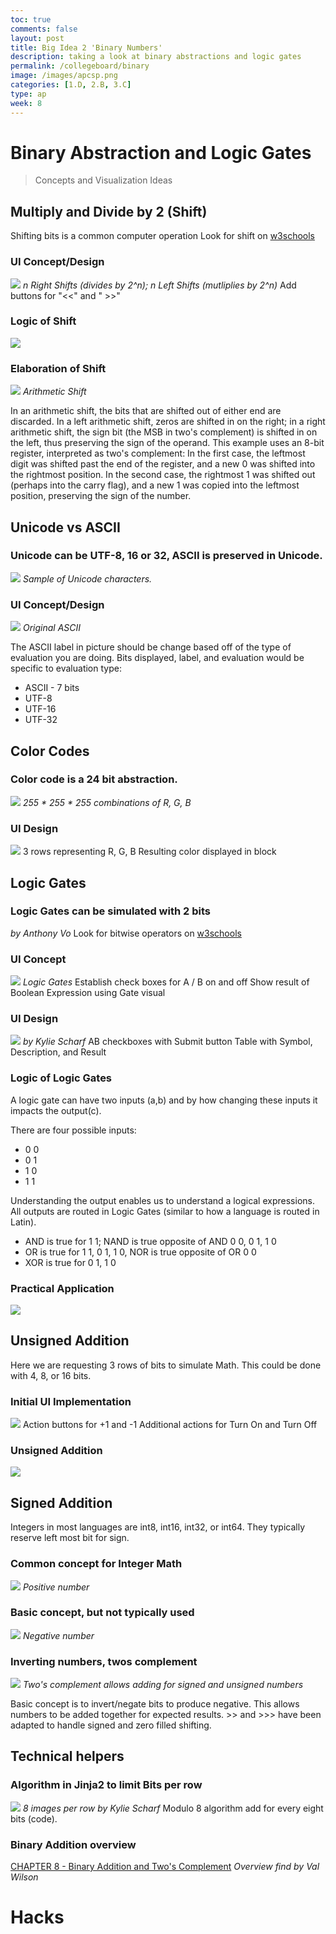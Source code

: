 ```yaml
---
toc: true
comments: false
layout: post
title: Big Idea 2 'Binary Numbers'
description: taking a look at binary abstractions and logic gates
permalink: /collegeboard/binary
image: /images/apcsp.png
categories: [1.D, 2.B, 3.C]
type: ap
week: 8
---
```


# Binary Abstraction and Logic Gates
> Concepts and Visualization Ideas

## Multiply and Divide by 2 (Shift)
Shifting bits is a common computer operation
Look for shift on [w3schools](https://www.w3schools.com/js/js_bitwise.asp)

### UI Concept/Design
![]({{site.baseurl}}/images/binary_shift.png)
*n Right Shifts (divides by 2^n); n Left Shifts (mutliplies by 2^n)*
Add buttons for  "<<"   and  " >>"

### Logic of Shift
![]({{site.baseurl}}/images/logic_of_shift.png)

### Elaboration of Shift
![]({{site.baseurl}}/images/elaboration_of_shift.png)
*Arithmetic Shift*

In an arithmetic shift, the bits that are shifted out of either end are discarded. In a left arithmetic shift, zeros are shifted in on the right; in a right arithmetic shift, the sign bit (the MSB in two's complement) is shifted in on the left, thus preserving the sign of the operand.
This example uses an 8-bit register, interpreted as two's complement:
In the first case, the leftmost digit was shifted past the end of the register, and a new 0 was shifted into the rightmost position. In the second case, the rightmost 1 was shifted out (perhaps into the carry flag), and a new 1 was copied into the leftmost position, preserving the sign of the number.

##  Unicode vs ASCII

### Unicode can be UTF-8, 16 or 32, ASCII is preserved in Unicode.
![]({{site.baseurl}}/images/sample_unicode.png)
*Sample of Unicode characters.*

### UI Concept/Design
![]({{site.baseurl}}/images/ascii_label.png)
*Original ASCII*

The ASCII label in picture should be change based off of the type of evaluation you are doing.  Bits displayed, label, and evaluation would be specific to evaluation type:
- ASCII - 7 bits
- UTF-8
- UTF-16
- UTF-32

## Color Codes

### Color code is a 24 bit abstraction.
![]({{site.baseurl}}/images/color_code.png)
*255 * 255 * 255 combinations of R, G, B*

### UI Design
![]({{site.baseurl}}/images/color_block.png)
3 rows representing R, G, B 
Resulting color displayed in block

## Logic Gates

### Logic Gates can be simulated with 2 bits
*by Anthony Vo*
Look for bitwise operators on [w3schools](https://www.w3schools.com/js/js_bitwise.asp)

### UI Concept
![]({{site.baseurl}}/images/logic_gates.png)
*Logic Gates*
Establish check boxes for A / B on and off
Show result of Boolean Expression using Gate visual

### UI Design
![]({{site.baseurl}}/images/logic_gate_lab.png)
*by Kylie Scharf*
AB checkboxes with Submit button
Table with Symbol, Description, and Result

### Logic of Logic Gates
A logic gate can have two inputs (a,b) and by how changing these inputs it impacts the output(c). 

There are four possible inputs:
- 0 0
- 0 1
- 1 0
- 1 1

Understanding the output enables us to understand a logical expressions.  All outputs are routed in Logic Gates (similar to how a language is routed in Latin). 
- AND is true for 1 1; NAND is true opposite of AND 0 0, 0 1, 1 0
- OR is true for 1 1, 0 1, 1 0, NOR is true opposite of OR 0 0
- XOR is true for 0 1, 1 0

### Practical Application
![]({{site.baseurl}}/images/logic_gate_application.png)

## Unsigned Addition
Here we are requesting 3 rows of bits to simulate Math. This could be done with 4, 8, or 16 bits.

### Initial UI Implementation
![]({{site.baseurl}}/images/binary_math_conversion.png)
Action buttons for +1 and -1
Additional actions for Turn On and Turn Off

### Unsigned Addition
![]({{site.baseurl}}/images/unsigned_addition.png)

## Signed Addition
Integers in most languages are int8, int16, int32, or int64. They typically reserve left most bit for sign.

### Common concept for Integer Math
![]({{site.baseurl}}/images/integer_math_pos.png)
*Positive number*

### Basic concept, but not typically used
![]({{site.baseurl}}/images/integer_math_neg.png)
*Negative number*

### Inverting numbers, twos complement
![]({{site.baseurl}}/images/twos_complement.png)
*Two's complement allows adding for signed and unsigned numbers*

Basic concept is to invert/negate bits to produce negative. This allows numbers to be added together for expected results. >> and >>> have been adapted to handle signed and zero filled shifting.

## Technical helpers

### Algorithm in Jinja2 to limit Bits per row
![]({{site.baseurl}}/images/binary_math_conversion_example.png)
*8 images per row by Kylie Scharf*
Modulo 8 algorithm add <tr> for every eight bits (code).

### Binary Addition overview
[CHAPTER 8 - Binary Addition and Two's Complement](https://chortle.ccsu.edu/AssemblyTutorial/Chapter-08/ass08_1.html)
*Overview find by Val Wilson*

# Hacks
 



